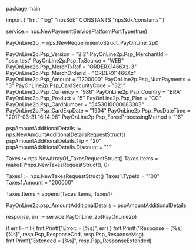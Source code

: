 package main

import (
        "fmt"
        "log"
        "npsSdk"
        CONSTANTS "npsSdk/constants"
)

service:= nps.NewPaymentServicePlatformPortType(true)

PayOnLine2p := nps.NewRequerimientoStruct_PayOnLine_2p()

PayOnLine2p.Psp_Version = "2.2"
PayOnLine2p.Psp_MerchantId = "psp_test"
PayOnLine2p.Psp_TxSource = "WEB"
PayOnLine2p.Psp_MerchTxRef = "ORDERX1466Xz-3"
PayOnLine2p.Psp_MerchOrderId = "ORDERX1466Xz"
PayOnLine2p.Psp_Amount = "1200000"
PayOnLine2p.Psp_NumPayments = "3"
PayOnLine2p.Psp_CardSecurityCode = "321"
PayOnLine2p.Psp_Currency = "986"
PayOnLine2p.Psp_Country = "BRA"
PayOnLine2p.Psp_Product = "5"
PayOnLine2p.Psp_Plan = "CC"
PayOnLine2p.Psp_CardNumber = "5453010000083303"
PayOnLine2p.Psp_CardExpDate = "1904"
PayOnLine2p.Psp_PosDateTime = "2017-03-31 16:14:06"
PayOnLine2p.Psp_ForceProcessingMethod = "16"

pspAmountAdditionalDetails := nps.NewAmountAdditionalDetailsRequestStruct()
pspAmountAdditionalDetails.Tip = "20"
pspAmountAdditionalDetails.Discount = "1"

Taxes := nps.NewArrayOf_TaxesRequestStruct()
Taxes.Items = make([]*nps.NewTaxesRequestStruct(), 0)

Taxes1 := nps.NewTaxesRequestStruct()
Taxes1.TypeId = "100"
Taxes1.Amount = "200000"

Taxes.Items = append(Taxes.Items, Taxes1)

PayOnLine2p.psp_AmountAdditionalDetails = pspAmountAdditionalDetails

response, err := service.PayOnLine_2p(PayOnLine2p)

if err != nil {
    fmt.Printf("Error: = [%s]", err)
}
fmt.Printf("Response = [%s] [%s]", resp.Psp_ResponseCod, resp.Psp_ResponseMsg)
fmt.Printf("Extended = [%s]", resp.Psp_ResponseExtended)



